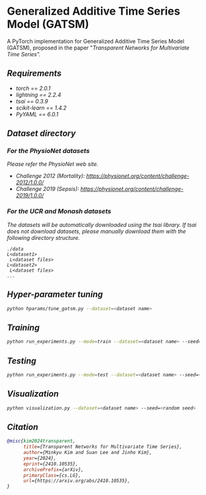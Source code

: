 # Generalized Additive Time Series Model (GATSM)

A PyTorch implementation for Generalized Additive Time Series Model (GATSM), proposed in the paper "<em>Transparent Networks for Multivariate Time Series<em>".

## Requirements
- torch == 2.0.1
- lightning == 2.2.4
- tsai == 0.3.9
- scikit-learn == 1.4.2
- PyYAML == 6.0.1

## Dataset directory

### For the PhysioNet datasets
Please refer the PhysioNet web site.
- Challenge 2012 (Mortality): https://physionet.org/content/challenge-2012/1.0.0/
- Challenge 2019 (Sepsis): https://physionet.org/content/challenge-2019/1.0.0/

### For the UCR and Monash datasets
The datasets will be automatically downloaded using the tsai library. If tsai does not download datasets, please manually download them with the following directory structure.
```
./data
L<dataset1>
 L<dataset files>
L<dataset2>
 L<dataset files>
...
```

## Hyper-parameter tuning
```bash
python hparams/tune_gatsm.py --dataset=<dataset name>
```

## Training
```bash
python run_experiments.py --mode=train --dataset=<dataset name> --seed=<random seed>
```

## Testing
```bash
python run_experiments.py --mode=test --dataset=<dataset name> --seed=<random seed>
```

## Visualization
```bash
python visualization.py --dataset=<dataset name> --seed=<random seed>
```

## Citation
```bibtex
@misc{kim2024transparent,
      title={Transparent Networks for Multivariate Time Series}, 
      author={Minkyu Kim and Suan Lee and Jinho Kim},
      year={2024},
      eprint={2410.10535},
      archivePrefix={arXiv},
      primaryClass={cs.LG},
      url={https://arxiv.org/abs/2410.10535}, 
}
```